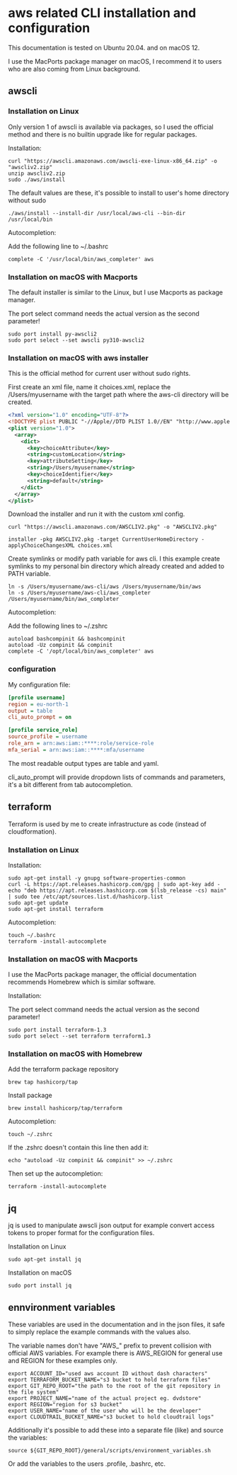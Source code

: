 # aws related CLI installation and configuration

This documentation is tested on Ubuntu 20.04. and on macOS 12.

I use the MacPorts package manager on macOS, I recommend it to users who are also coming from Linux background.

## awscli

### Installation on Linux

Only version 1 of awscli is available via packages, so I used the official method and there is no builtin upgrade like for regular packages.

Installation:

```shell
curl "https://awscli.amazonaws.com/awscli-exe-linux-x86_64.zip" -o "awscliv2.zip"
unzip awscliv2.zip
sudo ./aws/install
```

The default values are these, it's possible to install to user's home directory without sudo

```shell
./aws/install --install-dir /usr/local/aws-cli --bin-dir /usr/local/bin
```

Autocompletion:

Add the following line to ~/.bashrc

```shell
complete -C '/usr/local/bin/aws_completer' aws
```

### Installation on macOS with Macports

The default installer is similar to the Linux, but I use Macports as package manager.

The port select command needs the actual version as the second parameter!

```shell
sudo port install py-awscli2
sudo port select --set awscli py310-awscli2
```

### Installation on macOS with aws installer

This is the official method for current user without sudo rights.

First create an xml file, name it choices.xml, replace the /Users/myusername with the target path where the aws-cli directory will be created.

```xml
<?xml version="1.0" encoding="UTF-8"?>
<!DOCTYPE plist PUBLIC "-//Apple//DTD PLIST 1.0//EN" "http://www.apple.com/DTDs/PropertyList-1.0.dtd">
<plist version="1.0">
  <array>
    <dict>
      <key>choiceAttribute</key>
      <string>customLocation</string>
      <key>attributeSetting</key>
      <string>/Users/myusername</string>
      <key>choiceIdentifier</key>
      <string>default</string>
    </dict>
  </array>
</plist>
```

Download the installer and run it with the custom xml config.

```shell
curl "https://awscli.amazonaws.com/AWSCLIV2.pkg" -o "AWSCLIV2.pkg"

installer -pkg AWSCLIV2.pkg -target CurrentUserHomeDirectory -applyChoiceChangesXML choices.xml
```

Create symlinks or modify path variable for aws cli. I this example  create symlinks to my personal bin directory which already created and added to PATH variable.

```shell
ln -s /Users/myusername/aws-cli/aws /Users/myusername/bin/aws
ln -s /Users/myusername/aws-cli/aws_completer /Users/myusername/bin/aws_completer
```

Autocompletion:

Add the following lines to ~/.zshrc

```shell
autoload bashcompinit && bashcompinit
autoload -Uz compinit && compinit
complete -C '/opt/local/bin/aws_completer' aws
```

### configuration

My configuration file:

```ini
[profile username]
region = eu-north-1
output = table
cli_auto_prompt = on

[profile service_role]
source_profile = username
role_arn = arn:aws:iam::****:role/service-role
mfa_serial = arn:aws:iam::****:mfa/username
```

The most readable output types are table and yaml.

cli_auto_prompt will provide dropdown lists of commands and parameters, it's a bit different from tab autocompletion.

## terraform

Terraform is used by me to create infrastructure as code (instead of cloudformation).

### Installation on Linux

Installation:

```shell
sudo apt-get install -y gnupg software-properties-common
curl -L https://apt.releases.hashicorp.com/gpg | sudo apt-key add -
echo "deb https://apt.releases.hashicorp.com $(lsb_release -cs) main" | sudo tee /etc/apt/sources.list.d/hashicorp.list
sudo apt-get update
sudo apt-get install terraform
```

Autocompletion:

```shell
touch ~/.bashrc
terraform -install-autocomplete
```

### Installation on macOS with Macports

I use the MacPorts package manager, the official documentation recommends Homebrew which is similar software.

Installation:

The port select command needs the actual version as the second parameter!

```shell
sudo port install terraform-1.3
sudo port select --set terraform terraform1.3
```

### Installation on macOS with Homebrew

Add the terraform package repository

```shell
brew tap hashicorp/tap
```

Install package

```shell
brew install hashicorp/tap/terraform
```

Autocompletion:

```shell
touch ~/.zshrc
```

If the .zshrc doesn't contain this line then add it:

```shell
echo "autoload -Uz compinit && compinit" >> ~/.zshrc
```

Then set up the autocompletion:

```shell
terraform -install-autocomplete
```

## jq

jq is used to manipulate awscli json output for example convert access tokens to proper format for the configuration files.

Installation on Linux

```shell
sudo apt-get install jq
```

Installation on macOS

```shell
sudo port install jq
```

## ennvironment variables

These variables are used in the documentation and in the json files, it safe to simply replace the example commands with the values also.

The variable names don't have "AWS_" prefix to prevent collision with official AWS variables. For example there is AWS_REGION for general use and REGION for these examples only.

```shell
export ACCOUNT_ID="used aws account ID without dash characters"
export TERRAFORM_BUCKET_NAME="s3 bucket to hold terraform files"
export GIT_REPO_ROOT="the path to the root of the git repository in the file system"
export PROJECT_NAME="name of the actual project eg. dvdstore" 
export REGION="region for s3 bucket"
export USER_NAME="name of the user who will be the developer"
export CLOUDTRAIL_BUCKET_NAME="s3 bucket to hold cloudtrail logs"
```

Additionally it's possible to add these into a separate file (like) and source the variables:

```shell
source ${GIT_REPO_ROOT}/general/scripts/environment_variables.sh 
```

Or add the variables to the users .profile, .bashrc, etc.
